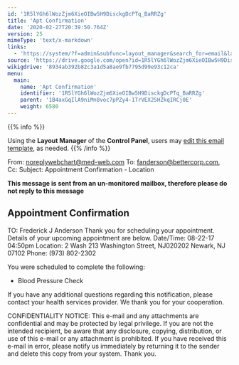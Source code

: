 ```yaml
---
id: '1R5lYGh6lWozZjm6XieOIBw5H9DisckgDcPTq_BaRRZg'
title: 'Apt Confirmation'
date: '2020-02-27T20:39:50.764Z'
version: 25
mimeType: 'text/x-markdown'
links:
  - 'https://system/?f=admin&subfunc=layout_manager&search_for=email&layout_search=Go&lv_layout_manager_limit=0&opp=edit&doc_type=EAPTC&old_module=Email&old_name=Apt+Confirmation&active=0'
source: 'https://drive.google.com/open?id=1R5lYGh6lWozZjm6XieOIBw5H9DisckgDcPTq_BaRRZg'
wikigdrive: '8934ab392b82c3a1d5a8ae9fb7795d99e93c12ca'
menu:
  main:
    name: 'Apt Confirmation'
    identifier: '1R5lYGh6lWozZjm6XieOIBw5H9DisckgDcPTq_BaRRZg'
    parent: '1B4axGqIlA9niMn8voc7pPZy4-1TrVEX2SHZkqIRCj0E'
    weight: 6580
---
```





{{% info %}}

Using the **Layout Manager** of the **Control Panel**, users may [edit this email template](https://system/?f=admin&subfunc=layout_manager&search_for=email&layout_search=Go&lv_layout_manager_limit=0&opp=edit&doc_type=EAPTC&old_module=Email&old_name=Apt+Confirmation&active=0), as needed.
{{% /info %}}



From: noreplywebchart@med-web.com
To: fanderson@bettercorp.com,
Cc:
Subject: Appointment Confirmation - Location

****This message is sent from an un-monitored mailbox, therefore please do not reply to this message****
  
## **Appointment Confirmation**  


TO: Frederick J Anderson
Thank you for scheduling your appointment. Details of your upcoming appointment are below.
Date/Time: 08-22-17 04:50pm
Location:
2 Wash
213 Washington Street, NJ020202
Newark, NJ 07102
Phone: (973) 802-2302

You were scheduled to complete the following:
* Blood Pressure Check

If you have any additional questions regarding this notification, please contact your health services provider.
We thank you for your cooperation.


CONFIDENTIALITY NOTICE: This e-mail and any attachments are confidential and may be protected by legal privilege. If you are not the intended recipient, be aware that any disclosure, copying, distribution, or use of this e-mail or any attachment is prohibited. If you have received this e-mail in error, please notify us immediately by returning it to the sender and delete this copy from your system. Thank you.

